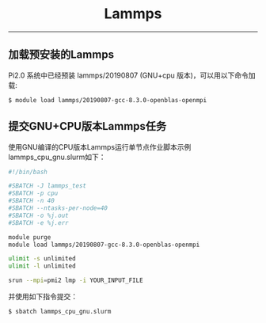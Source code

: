 # <center>Lammps</center> 

-----

## 加载预安装的Lammps

Pi2.0 系统中已经预装 lammps/20190807 (GNU+cpu 版本)，可以用以下命令加载: 

```
$ module load lammps/20190807-gcc-8.3.0-openblas-openmpi
```

## 提交GNU+CPU版本Lammps任务

使用GNU编译的CPU版本Lammps运行单节点作业脚本示例lammps_cpu_gnu.slurm如下：


```bash
#!/bin/bash

#SBATCH -J lammps_test
#SBATCH -p cpu
#SBATCH -n 40
#SBATCH --ntasks-per-node=40
#SBATCH -o %j.out
#SBATCH -e %j.err

module purge
module load lammps/20190807-gcc-8.3.0-openblas-openmpi

ulimit -s unlimited
ulimit -l unlimited

srun --mpi=pmi2 lmp -i YOUR_INPUT_FILE
```

并使用如下指令提交：

```bash
$ sbatch lammps_cpu_gnu.slurm
```